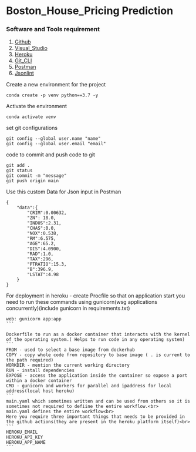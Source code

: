 # Boston_House_Pricing Prediction

### Software and Tools requirement

1. [Github](https://github.com)
2. [Visual_Studio](https://visualstudio.microsoft.com/)
3. [Heroku](https://www.heroku.com/)
4. [Git_CLI](https://git-scm.com/downloads)
5. [Postman](https://www.postman.com/)
6. [Jsonlint](https://jsonlint.com/)


Create a new environment for the project
```
conda create -p venv python==3.7 -y
```
Activate the environment
```
conda activate venv
```

set git configurations
```
git config --global user.name "name"
git config --global user.email "email"
```
code to commit and push code to git
```
git add .
git status
git commit -m "message"
git push origin main
```

Use this custom Data for Json input in Postman
```
{
    "data":{
        "CRIM":0.00632,
        "ZN": 18.0,
        "INDUS":2.31,
        "CHAS":0.0,
        "NOX":0.538,
        "RM":6.575,
        "AGE":65.2,
        "DIS":4.0900,
        "RAD":1.0,
        "TAX":296,
        "PTRATIO":15.3,
        "B":396.9,
        "LSTAT":4.98
    }
}
```

For deployment in heroku - create Procfile so that on application start you need to run these commands using gunicorn(wsg applications concurrently)(include gunicorn in requirements.txt)
````
web: gunicorn app:app
```

Dockerfile to run as a docker container that interacts with the kernel of the operating system.( Helps to run code in any operating system)
```
FROM - used to select a base image from dockerhub
COPY - copy whole code from repository to base image ( . is current to the path required)
WORKDIR - mention the current working directory
RUN - install dependencies
EXPOSE - access the application inside the container so expose a port within a docker container
CMD - gunicorn and workers for parallel and ipaddress for local address(local host heroku)
```
main.yaml which sometimes written and can be used from others so it is sometimes not required to defiine the entire workflow.<br>
main.yaml defines the entire workflow<br>
Here you require three important things that needs to be provided in the github actions(they are present in the heroku platform itself)<br>
```
HEROKU_EMAIL
HEROKU_API_KEY
HEROKU_APP_NAME
```